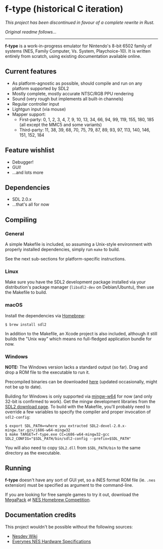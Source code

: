 # f-type (historical C iteration)

*This project has been discontinued in favour of a complete rewrite in Rust.*

*Original readme follows...*

***

**f-type** is a work-in-progress emulator for Nintendo's 8-bit 6502 family of systems (NES, Family Computer, Vs. System, Playchoice-10). It is written entirely from scratch, using existing documentation available online.

## Current features
* As platform-agnostic as possible, should compile and run on any platform supported by SDL2
* Mostly complete, mostly accurate NTSC/RGB PPU rendering
* Sound (very rough but implements all built-in channels)
* Regular controller input
* Lightgun input (via mouse)
* Mapper support:
    * First-party: 0, 1, 2, 3, 4, 7, 9, 10, 13, 34, 66, 94, 99, 119, 155, 180, 185 (all except the MMC5 and some variants)
    * Third-party: 11, 38, 39, 68, 70, 75, 79, 87, 89, 93, 97, 113, 140, 146, 151, 152, 184

## Feature wishlist
* Debugger!
* GUI!
* ...and lots more

## Dependencies
* SDL 2.0.x
* ...that's all for now

## Compiling

### General

A simple Makefile is included, so assuming a Unix-style environment with properly installed dependencies, simply run `make` to build.

See the next sub-sections for platform-specific instructions.

### Linux

Make sure you have the SDL2 development package installed via your distribution's package manager (`libsdl2-dev` on Debian/Ubuntu), then use the Makefile to build.

### macOS

Install the dependencies via [Homebrew](https://brew.sh):

    $ brew install sdl2

In addition to the Makefile, an Xcode project is also included, although it still builds the "Unix way" which means no full-fledged application bundle for now.

### Windows

**NOTE:** The Windows version lacks a standard output (so far). Drag and drop a ROM file to the executable to run it. 

Precompiled binaries can be downloaded [here](https://1drv.ms/u/s!AqDn20f1VmBm916hFqpv-q-PIfJM) (updated occasionally, might not be up to date).

Building for Windows is only supported via [mingw-w64](http://mingw-w64.org/doku.php) for now (and only 32-bit is confirmed to work). Get the mingw development libraries from the [SDL2 download page](http://libsdl.org/download-2.0.php). To build with the Makefile, you'll probably need to override a few variables to specify the compiler and proper invocation of `sdl2-config`:

    $ export SDL_PATH=<where you extracted SDL2-devel-2.0.x-mingw.tar.gz>/i686-w64-mingw32
    $ make TARGET=f-type.exe CC=i686-w64-mingw32-gcc SDL2_CONFIG="$SDL_PATH/bin/sdl2-config --prefix=$SDL_PATH"

You will also need to copy `SDL2.dll` from `$SDL_PATH/bin` to the same directory as the executable.

## Running

**f-type** doesn't have any sort of GUI yet, so a iNES format ROM file (ie. `.nes` extension) must be specified as argument to the command-line.

If you are looking for free sample games to try it out, download the [MegaPack](https://neshomebrew.ca/files/MegaPack.zip) at [NES Homebrew Competition](https://neshomebrew.ca/about/).

## Documentation credits
This project wouldn't be possible without the following sources:
* [Nesdev Wiki](http://wiki.nesdev.com/w/index.php/Nesdev_Wiki)
* [Everynes NES Hardware Specifications](http://problemkaputt.de/everynes.htm)
